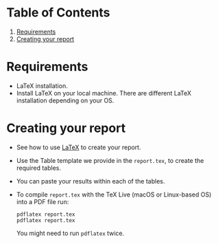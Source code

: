 
# Table of Contents

1.  [Requirements](#org866dc4e)
2.  [Creating your report](#org5b14ba1)



<a id="org866dc4e"></a>

# Requirements

-   LaTeX installation.
-   Install LaTeX on your local machine. There are different LaTeX installation depending on your OS.


<a id="org5b14ba1"></a>

# Creating your report

-   See how to use [LaTeX](https://www.overleaf.com/learn/latex/Learn_LaTeX_in_30_minutes) to create your report.
-   Use the Table template we provide in the `report.tex`, to create the required tables.
-   You can paste your results within each of the tables.
-   To compile `report.tex` with the TeX Live (macOS or Linux-based OS) into a PDF file run:
    
        pdflatex report.tex
        pdflatex report.tex
    
    You might need to run `pdflatex` twice.


